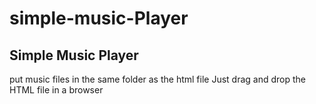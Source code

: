 # simple-music-Player
## Simple Music Player

put music files in the same folder as the html file
Just drag and drop the HTML file in a browser
